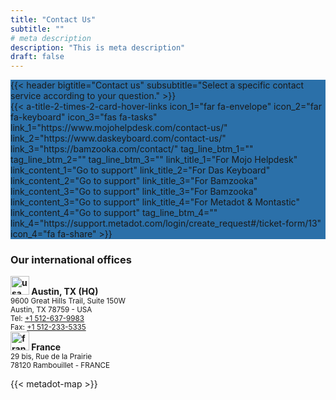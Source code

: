 ```yaml
---
title: "Contact Us"
subtitle: ""
# meta description
description: "This is meta description"
draft: false
---
```


<section class="section-mojo" style="background-color:#2b70a9">
<div class="container">
<div class="pb-1 pt-1">
    <div class="text-white">
        {{< header bigtitle="Contact us" subsubtitle="Select a specific contact service according to your question." >}}
    </div>
    <div class="container-lg mt-5 px-5">
        {{< 
        a-title-2-times-2-card-hover-links
        icon_1="far fa-envelope"
        icon_2="far fa-keyboard"
        icon_3="fas fa-tasks"
        link_1="https://www.mojohelpdesk.com/contact-us/" 
        link_2="https://www.daskeyboard.com/contact-us/" 
        link_3="https://bamzooka.com/contact/" 
        tag_line_btm_1="" 
        tag_line_btm_2="" 
        tag_line_btm_3="" 
        link_title_1="For Mojo Helpdesk" 
        link_content_1="Go to support"
        link_title_2="For Das Keyboard" 
        link_content_2="Go to support"
        link_title_3="For Bamzooka" 
        link_content_3="Go to support"
        link_title_3="For Bamzooka" 
        link_content_3="Go to support"
        link_title_4="For Metadot & Montastic" 
        link_content_4="Go to support"
        tag_line_btm_4="" 
        link_4="https://support.metadot.com/login/create_request#/ticket-form/13" 
        icon_4="fa fa-share"
        >}}
    </div>
</div>
</div>
</section>

<section class="section-mojo">
<div class="container">
<div class="container-lg my-5">
    <h3 class="mb-4">Our international offices</h3>
    <div class="row">
        <div class="col-md-6">
            <strong>
                <img src="/images/flags/us-flag.webp" alt="usa flag" 
                class="mr-2" width="30">
                Austin, TX (HQ)
            </strong><br/>
            <small>
                 9600 Great Hills Trail, Suite 150W<br/>
                Austin, TX 78759 - USA<br/>
                Tel: <a href="tel:+15126379983 ">+1 512-637-9983 </a><br/>
                Fax: <a href="tel:+15122335335">+1 512-233-5335</a>
            </small>
        </div>
        <div class="col-md-6">
            <strong>
                <img src="/images/flags/france-flag.webp" alt="france flag" 
                class="mr-2" width="30">
                France
            </strong><br/>
            <small>
                29 bis, Rue de la Prairie<br/>
                78120 Rambouillet - FRANCE
            </small>
        </div>
    </div>
</div>

{{< metadot-map >}}

</div>
</section>
